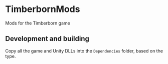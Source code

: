 # TimberbornMods
Mods for the Timberborn game

## Development and building

Copy all the game and Unity DLLs into the `Dependencies` folder, based on the type.

